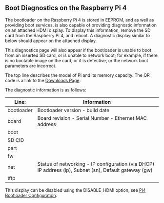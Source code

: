 ## Boot Diagnostics on the Raspberry Pi 4

The bootloader on the Raspberry Pi 4 is stored in EEPROM, and as well as providing boot services, is also capable of providing diagnostic information on an attached HDMI display. To display this information, remove the SD card from the Raspberry Pi 4, and reboot. A diagnostic display similar to below should appear on the attached display.

This diagnostics page will also appear if the bootloader is unable to boot from an inserted SD card, or is unable to network boot; for example, if there is no bootable image on the card, or it is defective, or the network boot parameters are incorrect.




The top line describes the model of Pi and its memory capacity. The QR code is a link to the [Downloads Page](https://raspberrypi.org/downloads).

The diagnostic information is as follows:

| Line: | Information |
| ---- | ----------- |
| bootloader | Bootloader version - build date |
| board      | Board revision - Serial Number - Ethernet MAC address | 
| boot       | |
| SD CID	   | |
| part	     | |
| fw	       | |
| net	       | Status of networking - IP configuration (via DHCP)  IP address (ip), Subnet (sn), Default gateway (gw) |
| tftp       | |


This display can be disabled using the DISABLE_HDMI option, see [Pi4 Bootloader Configuration](./bcm2711_bootloader_config.md).

